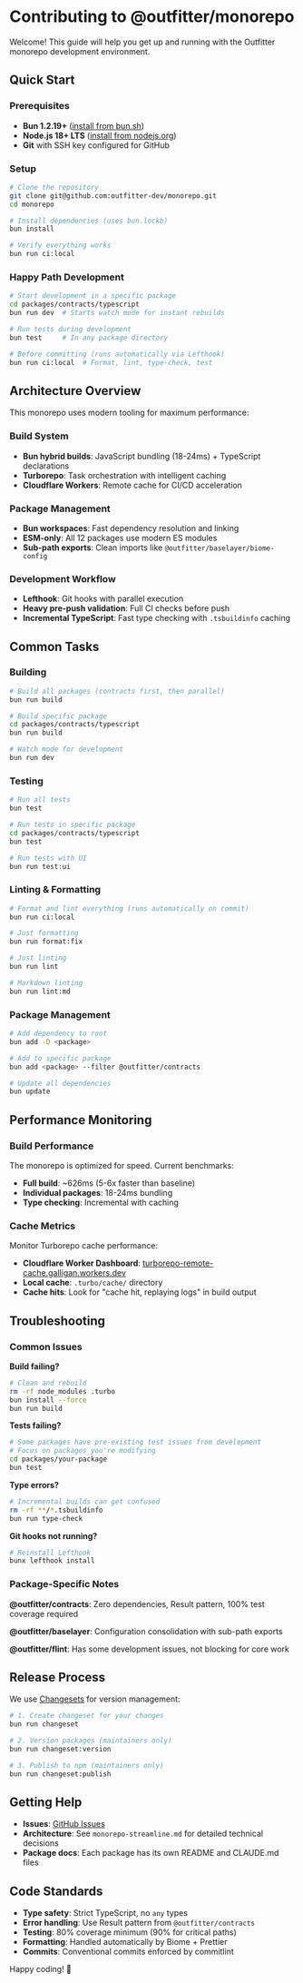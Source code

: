 # Contributing to @outfitter/monorepo

Welcome! This guide will help you get up and running with the Outfitter monorepo development environment.

## Quick Start

### Prerequisites

- **Bun 1.2.19+** ([install from bun.sh](https://bun.sh))
- **Node.js 18+ LTS** ([install from nodejs.org](https://nodejs.org))
- **Git** with SSH key configured for GitHub

### Setup

```bash
# Clone the repository
git clone git@github.com:outfitter-dev/monorepo.git
cd monorepo

# Install dependencies (uses bun.lockb)
bun install

# Verify everything works
bun run ci:local
```

### Happy Path Development

```bash
# Start development in a specific package
cd packages/contracts/typescript
bun run dev  # Starts watch mode for instant rebuilds

# Run tests during development
bun test     # In any package directory

# Before committing (runs automatically via Lefthook)
bun run ci:local  # Format, lint, type-check, test
```

## Architecture Overview

This monorepo uses modern tooling for maximum performance:

### Build System

- **Bun hybrid builds**: JavaScript bundling (18-24ms) + TypeScript declarations
- **Turborepo**: Task orchestration with intelligent caching
- **Cloudflare Workers**: Remote cache for CI/CD acceleration

### Package Management

- **Bun workspaces**: Fast dependency resolution and linking
- **ESM-only**: All 12 packages use modern ES modules
- **Sub-path exports**: Clean imports like `@outfitter/baselayer/biome-config`

### Development Workflow

- **Lefthook**: Git hooks with parallel execution
- **Heavy pre-push validation**: Full CI checks before push
- **Incremental TypeScript**: Fast type checking with `.tsbuildinfo` caching

## Common Tasks

### Building

```bash
# Build all packages (contracts first, then parallel)
bun run build

# Build specific package
cd packages/contracts/typescript
bun run build

# Watch mode for development
bun run dev
```

### Testing

```bash
# Run all tests
bun test

# Run tests in specific package
cd packages/contracts/typescript
bun test

# Run tests with UI
bun run test:ui
```

### Linting & Formatting

```bash
# Format and lint everything (runs automatically on commit)
bun run ci:local

# Just formatting
bun run format:fix

# Just linting
bun run lint

# Markdown linting
bun run lint:md
```

### Package Management

```bash
# Add dependency to root
bun add -D <package>

# Add to specific package
bun add <package> --filter @outfitter/contracts

# Update all dependencies
bun update
```

## Performance Monitoring

### Build Performance

The monorepo is optimized for speed. Current benchmarks:

- **Full build**: ~626ms (5-6x faster than baseline)
- **Individual packages**: 18-24ms bundling
- **Type checking**: Incremental with caching

### Cache Metrics

Monitor Turborepo cache performance:

- **Cloudflare Worker Dashboard**: [turborepo-remote-cache.galligan.workers.dev](https://turborepo-remote-cache.galligan.workers.dev)
- **Local cache**: `.turbo/cache/` directory
- **Cache hits**: Look for "cache hit, replaying logs" in build output

## Troubleshooting

### Common Issues

**Build failing?**

```bash
# Clean and rebuild
rm -rf node_modules .turbo
bun install --force
bun run build
```

**Tests failing?**

```bash
# Some packages have pre-existing test issues from development
# Focus on packages you're modifying
cd packages/your-package
bun test
```

**Type errors?**

```bash
# Incremental builds can get confused
rm -rf **/*.tsbuildinfo
bun run type-check
```

**Git hooks not running?**

```bash
# Reinstall Lefthook
bunx lefthook install
```

### Package-Specific Notes

**@outfitter/contracts**: Zero dependencies, Result pattern, 100% test coverage required

**@outfitter/baselayer**: Configuration consolidation with sub-path exports

**@outfitter/flint**: Has some development issues, not blocking for core work

## Release Process

We use [Changesets](https://github.com/changesets/changesets) for version management:

```bash
# 1. Create changeset for your changes
bun run changeset

# 2. Version packages (maintainers only)
bun run changeset:version

# 3. Publish to npm (maintainers only)
bun run changeset:publish
```

## Getting Help

- **Issues**: [GitHub Issues](https://github.com/outfitter-dev/monorepo/issues)
- **Architecture**: See `monorepo-streamline.md` for detailed technical decisions
- **Package docs**: Each package has its own README and CLAUDE.md files

## Code Standards

- **Type safety**: Strict TypeScript, no `any` types
- **Error handling**: Use Result pattern from `@outfitter/contracts`
- **Testing**: 80% coverage minimum (90% for critical paths)
- **Formatting**: Handled automatically by Biome + Prettier
- **Commits**: Conventional commits enforced by commitlint

Happy coding! 🚀
